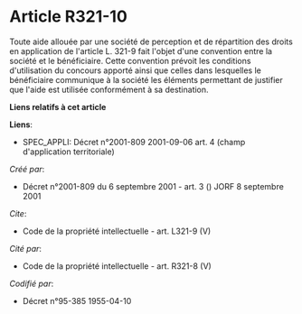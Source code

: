 # Article R321-10

Toute aide allouée par une société de perception et de répartition des droits en application de l'article L. 321-9 fait
l'objet d'une convention entre la société et le bénéficiaire. Cette convention prévoit les conditions d'utilisation du
concours apporté ainsi que celles dans lesquelles le bénéficiaire communique à la société les éléments permettant de
justifier que l'aide est utilisée conformément à sa destination.

**Liens relatifs à cet article**

**Liens**:

  - SPEC_APPLI: Décret n°2001-809 2001-09-06 art. 4 (champ d'application territoriale)

_Créé par_:

  - Décret n°2001-809 du 6 septembre 2001 - art. 3 () JORF 8 septembre 2001

_Cite_:

  - Code de la propriété intellectuelle - art. L321-9 (V)

_Cité par_:

  - Code de la propriété intellectuelle - art. R321-8 (V)

_Codifié par_:

  - Décret n°95-385 1955-04-10
